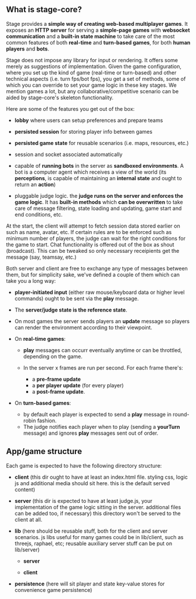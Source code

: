 ## What is stage-core?

Stage provides a **simple way of creating web-based multiplayer games**.
It exposes an **HTTP server** for serving a **simple-page games** with **websocket communication** and a **built-in state machine** to take care of the most common features of both **real-time** and **turn-based games**, for both **human players** and **bots**.

Stage does not impose any library for input or rendering. It offers some merely as suggestions of implementation.
Given the game configuration, where you set up the kind of game (real-time or turn-based) and other technical aspects (i.e. turn fps/bot fps), you get a set of methods, some of which you can override to set your game logic in these key stages.
We mention games a lot, but any collaborative/competitive scenario can be aided by stage-core's skeleton functionality.

Here are some of the features you get out of the box:

* **lobby** where users can setup preferences and prepare teams

* **persisted session** for storing player info between games

* **persisted game state** for reusable scenarios (i.e. maps, resources, etc.)

* session and socket associated automatically

* capable of **running bots** in the server as **sandboxed environments**. A bot is a computer agent which receives a view of the world (its **perceptions**, is capable of maintaining an **internal state** and ought to return an **action**)

* pluggable judge logic. the **judge runs on the server and enforces the game logic**. It has **built-in methods** which **can be overwritten** to take care of message filtering, state loading and updating, game start and end conditions, etc.

At the start, the client will attempt to fetch session data stored earlier on such as name, avatar, etc.
If certain rules are to be enforced such as minimum number of players, the judge can wait for the right conditions for the game to start.
Chat functionality is offered out of the box as shout (broadcast). This can be tweaked so only necessary receipients get the message (say, teamsay, etc.)

Both server and client are free to exchange any type of messages between them, but for simplicity sake, we've defined a couple of them which can take you a long way:

* **player-initiated input** (either raw mouse/keyboard data or higher level commands) ought to be sent via the **play** message.

* The **server/judge state is the reference state**.

* On most games the server sends players an **update** message so players can render the environment according to their viewpoint.

* On **real-time games**:

    * **play** messages can occurr eventually anytime or can be throttled, depending on the game.

    * In the server x frames are run per second. For each frame there's:
        * a **pre-frame update**
        * a **per player update** (for every player)
        * a **post-frame update**.

* On **turn-based games**:

    * by default each player is expected to send a **play** message in round-robin fashion.
    * The judge notifies each player when to play (sending a **yourTurn** message) and ignores **play** messages sent out of order.



## App/game structure

Each game is expected to have the following directory structure:

* **client** (this dir ought to have at least an index.html file. styling css, logic js and additional media should sit here. this is the default served content)

* **server** (this dir is expected to have at least judge.js, your implementation of the game logic sitting in the server. additional files can be added too, if necessary) this directory won't be served to the client at all.

* **lib** (here should be reusable stuff, both for the client and server scenarios. js libs useful for many games could be in lib/client, such as threejs, raphael, etc; reusable auxiliary server stuff can be put on lib/server)

    * **server**

    * **client**

* **persistence** (here will sit player and state key-value stores for convenience game persistence)
